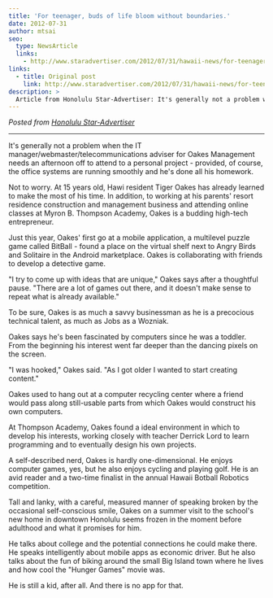 ```yaml
---
title: 'For teenager, buds of life bloom without boundaries.'
date: 2012-07-31
author: mtsai
seo:
  type: NewsArticle
  links:
    - http://www.staradvertiser.com/2012/07/31/hawaii-news/for-teenager-buds-of-life-bloom-without-boundaries/
links:
  - title: Original post
    link: http://www.staradvertiser.com/2012/07/31/hawaii-news/for-teenager-buds-of-life-bloom-without-boundaries/
description: >
  Article from Honolulu Star-Advertiser: It's generally not a problem when the IT manager/webmaster/telecommunications adviser for Oakes Management needs an afternoon off to attend to a personal project - provided, of course, the office systems are running smoothly and he's done all his homework.
---
```


_Posted from [Honolulu Star-Advertiser](http://www.staradvertiser.com/2012/07/31/hawaii-news/for-teenager-buds-of-life-bloom-without-boundaries/)_

---

It's generally not a problem when the IT manager/webmaster/telecommunications adviser for Oakes Management needs an afternoon off to attend to a personal project - provided, of course, the office systems are running smoothly and he's done all his homework.

Not to worry. At 15 years old, Hawi resident Tiger Oakes has already learned to make the most of his time. In addition, to working at his parents' resort residence construction and management business and attending online classes at Myron B. Thompson Academy, Oakes is a budding high-tech entrepreneur.

Just this year, Oakes' first go at a mobile application, a multilevel puzzle game called BitBall - found a place on the virtual shelf next to Angry Birds and Solitaire in the Android marketplace. Oakes is collaborating with friends to develop a detective game.

"I try to come up with ideas that are unique," Oakes says after a thoughtful pause. "There are a lot of games out there, and it doesn't make sense to repeat what is already available."

To be sure, Oakes is as much a savvy businessman as he is a precocious technical talent, as much as Jobs as a Wozniak.

Oakes says he's been fascinated by computers since he was a toddler. From the beginning his interest went far deeper than the dancing pixels on the screen.

"I was hooked," Oakes said. "As I got older I wanted to start creating content."

Oakes used to hang out at a computer recycling center where a friend would pass along still-usable parts from which Oakes would construct his own computers.

At Thompson Academy, Oakes found a ideal environment in which to develop his interests, working closely with teacher Derrick Lord to learn programming and to eventually design his own projects.

A self-described nerd, Oakes is hardly one-dimensional. He enjoys computer games, yes, but he also enjoys cycling and playing golf. He is an avid reader and a two-time finalist in the annual Hawaii Botball Robotics competition.

Tall and lanky, with a careful, measured manner of speaking broken by the occasional self-conscious smile, Oakes on a summer visit to the school's new home in downtown Honolulu seems frozen in the moment before adulthood and what it promises for him.

He talks about college and the potential connections he could make there. He speaks intelligently about mobile apps as economic driver. But he also talks about the fun of biking around the small Big Island town where he lives and how cool the "Hunger Games" movie was.

He is still a kid, after all. And there is no app for that.
